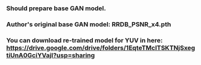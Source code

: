### Should prepare base GAN model. 
### Author's original base GAN model: RRDB_PSNR_x4.pth
### You can download re-trained model for YUV in here: https://drive.google.com/drive/folders/1EqteTMcITSKTNjSxegtiUnA0GciYVajI?usp=sharing
